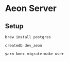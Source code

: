 # Aeon Server

## Setup
`brew install postgres`

`createdb dev_aeon`

`yarn knex migrate:make user`
